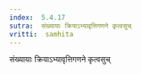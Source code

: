 ```yaml
---
index:  5.4.17
sutra:  संख्यायाः क्रियाऽभ्यावृत्तिगणने कृत्वसुच्
vritti:  samhita 
---
```


संख्यायाः क्रियाऽभ्यावृत्तिगणने कृत्वसुच्

